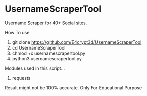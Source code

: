 # UsernameScraperTool
Username Scraper for 40+ Social sites.

How To use
1. git clone https://github.com/E4crypt3d/UsernameScraperTool
2. cd UsernameScraperTool
3. chmod +x usernamescrapertool.py
4. python3 usernamescrapertool.py

Modules used in this script...
1. requests

Result might not be 100% accurate.
Only For Educational Purpose

